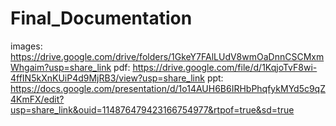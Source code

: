 # Final_Documentation
  images: https://drive.google.com/drive/folders/1GkeY7FAlLUdV8wmOaDnnCSCMxmWhgaim?usp=share_link
  pdf: https://drive.google.com/file/d/1KqjoTvF8wi-4ffIN5kXnKUiP4d9MjRB3/view?usp=share_link
  ppt: https://docs.google.com/presentation/d/1o14AUH6B6IRHbPhqfykMYd5c9qZ4KmFX/edit?usp=share_link&ouid=114876479423166754977&rtpof=true&sd=true
